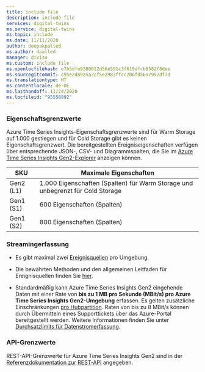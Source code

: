 ```yaml
---
title: include file
description: include file
services: digital-twins
ms.service: digital-twins
ms.topic: include
ms.date: 11/11/2020
author: deepakpalled
ms.author: dpalled
manager: diviso
ms.custom: include file
ms.openlocfilehash: e7b5dfe9380612d56e591c3f619dfcb8582f8dee
ms.sourcegitcommit: c95e2d89a5a3cf5e2983ffcc206f056a7992df7d
ms.translationtype: HT
ms.contentlocale: de-DE
ms.lasthandoff: 11/24/2020
ms.locfileid: "95558892"
---
```

### <a name="property-limits"></a>Eigenschaftsgrenzwerte

Azure Time Series Insights-Eigenschaftsgrenzwerte sind für Warm Storage auf 1.000 gestiegen und für Cold Storage gibt es keinen Eigenschaftsgrenzwert. Die bereitgestellten Ereigniseigenschaften verfügen über entsprechende JSON-, CSV- und Diagrammspalten, die Sie im [Azure Time Series Insights Gen2-Explorer](../articles/time-series-insights/quickstart-explore-tsi.md) anzeigen können.

| SKU | Maximale Eigenschaften |
| --- | --- |
| Gen2 (L1) | 1\.000 Eigenschaften (Spalten) für Warm Storage und unbegrenzt für Cold Storage|
| Gen1 (S1) | 600 Eigenschaften (Spalten) |
| Gen1 (S2) | 800 Eigenschaften (Spalten) |

### <a name="streaming-ingestion"></a>Streamingerfassung

* Es gibt maximal zwei [Ereignisquellen](../articles/time-series-insights/concepts-streaming-ingestion-event-sources.md) pro Umgebung.

* Die bewährten Methoden und den allgemeinen Leitfaden für Ereignisquellen finden Sie [hier](../articles/time-series-insights/concepts-streaming-ingestion-event-sources.md#streaming-ingestion-best-practices).

* Standardmäßig kann Azure Time Series Insights Gen2 eingehende Daten mit einer Rate von **bis zu 1 MB pro Sekunde (MBit/s) pro Azure Time Series Insights Gen2-Umgebung** erfassen. Es gelten zusätzliche Einschränkungen [pro Hubpartition](../articles/time-series-insights/concepts-streaming-ingress-throughput-limits.md#hub-partitions-and-per-partition-limits). Raten von bis zu 8 MBit/s können durch Übermitteln eines Supporttickets über das Azure-Portal bereitgestellt werden. Weitere Informationen finden Sie unter [Durchsatzlimits für Datenstromerfassung](../articles/time-series-insights/concepts-streaming-ingress-throughput-limits.md).

### <a name="api-limits"></a>API-Grenzwerte

REST-API-Grenzwerte für Azure Time Series Insights Gen2 sind in der [Referenzdokumentation zur REST-API](/rest/api/time-series-insights/preview#limits-1) angegeben.